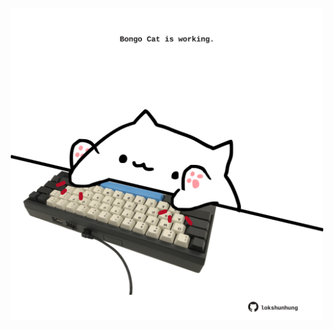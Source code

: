 <!-- built at 27/06/2024, 07:00:50 UTC -->
<p align="center">
  <img width="500" height="500" src="./ReadmeImage.svg">
</p>
